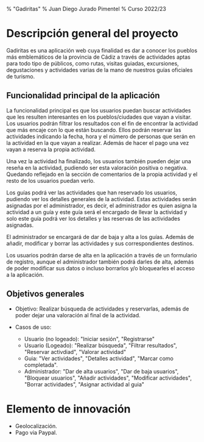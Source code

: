 % "Gadiritas"
% Juan Diego Jurado Pimentel
% Curso 2022/23

# Descripción general del proyecto

Gadiritas es una aplicación web cuya finalidad es dar a conocer los pueblos más emblemáticos de la provincia de Cádiz 
a través de actividades aptas para todo tipo de públicos, como rutas, visitas guiadas, excursiones, degustaciones y actividades 
varias de la mano de nuestros guías oficiales de turismo.

## Funcionalidad principal de la aplicación

La funcionalidad principal es que los usuarios puedan buscar actividades que les resulten interesantes en los pueblos/ciudades que vayan a visitar. Los usuarios podrán filtrar los resultados con el fin de encontrar la actividad que más encaje con lo que están buscando. Ellos podrán reservar las actividades indicando la fecha, hora y el número de personas que serán en la actividad en la que vayan a realizar. Además de hacer el pago una vez vayan a reserva la propia actividad.

Una vez la actividad ha finalizado, los usuarios también pueden dejar una reseña en la actividad, pudiendo ser esta valoración  positiva o negativa. Quedando reflejado en la sección de comentarios de la propia actividad y el resto de los usuarios puedan verlo.

Los guías podrá ver las actividades que han reservado los usuarios, pudiendo ver los detalles generales de la actividad. Estas actividades serán asignadas por el administrador, es decir, el administrador es quien asigna la actividad a un guía y este guía será el encargado de llevar la actividad y solo este guía podrá ver los detalles y las reservas de las actividades asignadas.

El administrador se encargará de dar de baja y alta a los guías. Además de añadir, modificar y borrar las actividades y sus correspondientes destinos.

Los usuarios podrán darse de alta en la aplicación a través de un formulario de registro, aunque el administrador también podrá darles de alta, además de poder modificar sus datos o incluso borrarlos y/o bloquearles el acceso a la aplicación.

## Objetivos generales

* Objetivo: Realizar búsqueda de actividades y reservarlas, además de poder dejar una valoración al final de la actividad.

* Casos de uso: 
  * Usuario (no logeado): "Iniciar sesión", "Registrarse"
  * Usuario (Logeado): "Realizar búsqueda", "Filtrar resultados", "Reservar activdiad", "Valorar actividad"
  * Guia: "Ver actividades", "Detalles actividad", "Marcar como completada".
  * Administrador: "Dar de alta usuarios", "Dar de baja usuarios", "Bloquear usuarios", "Añadir actividades", "Modificar actividades", 
                  "Borrar actividades", "Asignar actividad al guia"

# Elemento de innovación
* Geolocalización. 
* Pago via Paypal.
